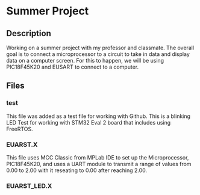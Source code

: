 # Summer Project
## Description
Working on a summer project with my professor and classmate. The overall goal is to connect a microprocessor to a circuit to
take in data and display data on a computer screen. For this to happen, we will be using PIC18F45K20 and EUSART to connect 
to a computer.
## Files
### test
This file was added as a test file for working with Github. This is a blinking LED Test for working with STM32 Eval 2 board
that includes using FreeRTOS.
### EUARST.X
This file uses MCC Classic from MPLab IDE to set up the Microprocessor, PIC18F45K20, and uses a UART module to transmit a
range of values from 0.00 to 2.00 with it reseating to 0.00 after reaching 2.00.
### EUARST_LED.X



